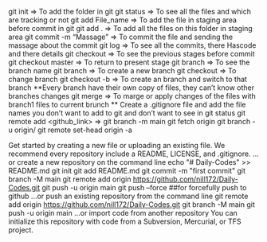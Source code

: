 git init => To add the folder in git
git status => To see all the files and which are tracking or not
git add File_name => To add the file in staging area before commit in git 
git add . => To add all the files on this folder in staging area
git commit -m “Massage” => To commit the file and sending the massage about the commit
git log => To see all the commits, there Hascode and there details
git checkout <Hascode> => To see the previous stages before commit
git checkout master => To return to present stage
git branch => To see the branch name
git branch <new branch name> => To create a new branch
git checkout <branch name> => To change branch
git checkout -b <new branch> => To create an branch and switch to that branch
**Every branch have their own copy of files, they can’t know other branches changes
git merge <branch1 > => To marge or apply changes of the files with  branch1 files to current brunch
** Create a .gitignore file and add the file names you don’t want to add to git and don’t want to see in git status
git remote add <name> <github_link> =>
git branch -m main <BRANCH>
git fetch origin
git branch -u origin/<BRANCH> <BRANCH>
git remote set-head origin -a


Get started by creating a new file or uploading an existing file. We recommend every repository include a README, LICENSE, and .gitignore.
…or create a new repository on the command line
echo "# Daily-Codes" >> README.md
git init
git add README.md
git commit -m "first commit"
git branch -M main
git remote add origin https://github.com/nill172/Daily-Codes.git
git push -u origin main
git push –force     ##for forcefully push to github
…or push an existing repository from the command line
git remote add origin https://github.com/nill172/Daily-Codes.git
git branch -M main
git push -u origin main
…or import code from another repository
You can initialize this repository with code from a Subversion, Mercurial, or TFS project.
